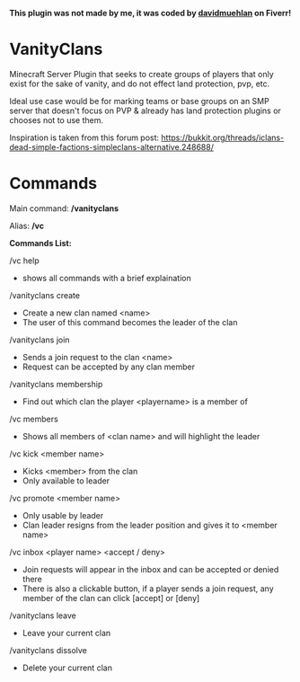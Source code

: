 **This plugin was not made by me, it was coded by [davidmuehlan](https://www.fiverr.com/davidmuehlan) on Fiverr!**

# VanityClans

Minecraft Server Plugin that seeks to create groups of players that only exist for the sake of vanity, and do not effect land protection, pvp, etc.

Ideal use case would be for marking teams or base groups on an SMP server that doesn't focus on PVP & already has land protection plugins or chooses not to use them.

Inspiration is taken from this forum post:
https://bukkit.org/threads/iclans-dead-simple-factions-simpleclans-alternative.248688/

# Commands
Main command: **/vanityclans**

Alias: **/vc**


__Commands List:__


/vc help  
- shows all commands with a brief explaination  

/vanityclans create <name>  
- Create a new clan named \<name>  
- The user of this command becomes the leader of the clan

/vanityclans join <name>  
- Sends a join request to the clan \<name>  
- Request can be accepted by any clan member

/vanityclans membership <playername>  
- Find out which clan the player \<playername> is a member of

/vc members <clan name>
- Shows all members of \<clan name> and will highlight the leader

/vc kick \<member name>
- Kicks \<member> from the clan
- Only available to leader

/vc promote \<member name>
- Only usable by leader
- Clan leader resigns from the leader position and gives it to \<member name>

/vc inbox \<player name> <accept / deny>
- Join requests will appear in the inbox and can be accepted or denied there
- There is also a clickable button, if a player sends a join request, any member of the clan can click [accept] or [deny]

/vanityclans leave  
- Leave your current clan  

/vanityclans dissolve  
- Delete your current clan
